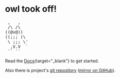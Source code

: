 # owl took off!

<pre class='raw'>
 ,   ,
 /\ /\
((@v@))
((;;; (\
 \ ;;; \'
  ,V.V  `
 `` ``
</pre>

Read the [Docs](https://owl.gch.icu/docs/){target="_blank"} to get started.

Also there is project's [git repository](https://gitea.gch.icu/gd/owl) ([mirror on GitHub](https://github.com/gechandesu/owl)).

